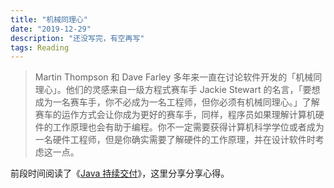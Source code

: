 ```yaml
---
title: "机械同理心"
date: "2019-12-29"
description: "还没写完，有空再写"
tags: Reading
---
```


> Martin Thompson 和 Dave Farley 多年来一直在讨论软件开发的「机械同理心」。他们的灵感来自一级方程式赛车手 Jackie Stewart 的名言，「要想成为一名赛车手，你不必成为一名工程师，但你必须有机械同理心。」了解赛车的运作方式会让你成为更好的赛车手，同样，程序员如果理解计算机硬件的工作原理也会有助于编程。你不一定需要获得计算机科学学位或者成为一名硬件工程师，但是你确实需要了解硬件的工作原理，并在设计软件时考虑这一点。

前段时间阅读了《[Java 持续交付](https://book.douban.com/subject/34872165/)》，这里分享分享心得。
